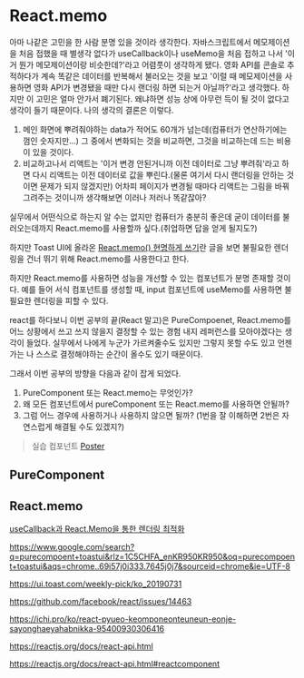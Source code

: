 # React.memo

아마 나같은 고민을 한 사람 분명 있을 것이라 생각한다. 자바스크립트에서 메모제이션을 처음 접했을 때 별생각 없다가 useCallback이나 useMemo을 처음 접하고 나서 '이거 뭔가 메모제이션이랑 비슷한데?'라고 어렴풋이 생각하게 됐다.
영화 API를 콘솔로 추적하다가 계속 똑같은 데이터를 반복해서 불러오는 것을 보고 '이럴 때 메모제이션을 사용하면 영화 API가 변경됐을 때만 다시 랜더링 하면 되는거 아닐까?'라고 생각했다. 하지만 이 고민은 얼마 안가서 폐기된다. 왜냐하면 성능 상에 아무런 득이 될 것이 없다고 생각이 들기 때문이다. 나의 생각의 결론은 이렇다.

1. 메인 화면에 뿌려줘야하는 data가 적어도 60개가 넘는데(컴퓨터가 연산하기에는 껌인 숫자지만...) 그 중에서 변화되는 것을 비교하면, 그것을 비교하는데 드는 비용이 있을 것이다.
2. 비교하고나서 리액트는 '이거 변경 안된거니까 이전 데이터로 그냥 뿌려줘'라고 하면 다시 리액트는 이전 데이터로 값을 뿌린다.(물론 여기서 다시 랜더링을 안하는 것이면 문제가 되지 않겠지만) 어차피 페이지가 변경될 때마다 리액트는 그림을 바꿔 그려주는 것이니까 생각해보면 이러나 저러나 똑같잖아?

실무에서 어떤식으로 하는지 알 수는 없지만 컴퓨터가 충분히 좋은데 굳이 데이터를 불러오는데까지 React.memo를 사용할까 싶다.(취업하면 답을 얻게 될지도?)

하지만 Toast UI에 올라온 [React.memo() 현명하게 쓰기](https://ui.toast.com/weekly-pick/ko_20190731)란 글을 보면 불필요한 렌더링을 건너 뛰기 위해 React.memo를 사용한다고 한다.

하지만 React.memo를 사용하면 성능을 개선할 수 있는 컴포넌트가 분명 존재할 것이다. 예를 들어 서식 컴포넌트를 생성할 때, input 컴포넌트에 useMemo를 사용하면 불필요한 렌더링을 피할 수 있다.

react를 하다보니 이번 공부의 끝(React 말고)은 PureCompoenet, React.memo를 어느 상황에서 쓰고 쓰지 않을지 결정할 수 있는 경험 내지 레퍼런스를 모아야겠다는 생각이 들었다. 실무에서 나에게 누군가 가르켜줄수도 있지만 그렇지 못할 수도 있고 언젠가는 나 스스로 결정해야하는 순간이 올수도 있기 때문이다.

그래서 이번 공부의 방향을 다음과 같이 잡게 되었다.

1. PureComponent 또는 React.memo는 무엇인가?
2. 왜 모든 컴포넌트에서 pureComponent 또는 React.memo를 사용하면 안될까?
3. 그럼 어느 경우에 사용하거나 사용하지 않으면 될까? (1번을 잘 이해하면 2번은 자연스럽게 해결될 수도 있겠지?)

> 실습 컴포넌트
> [Poster](../src/Components/Poster.js)

## PureComponent

## React.memo

[useCallback과 React.Memo을 통한 렌더링 최적화](https://velog.io/@yejinh/useCallback%EA%B3%BC-React.Memo%EC%9D%84-%ED%86%B5%ED%95%9C-%EB%A0%8C%EB%8D%94%EB%A7%81-%EC%B5%9C%EC%A0%81%ED%99%94)

https://www.google.com/search?q=purecompoent+toastui&rlz=1C5CHFA_enKR950KR950&oq=purecompoent+toastui&aqs=chrome..69i57j0i333.7645j0j7&sourceid=chrome&ie=UTF-8

https://ui.toast.com/weekly-pick/ko_20190731

https://github.com/facebook/react/issues/14463

https://ichi.pro/ko/react-pyueo-keomponeonteuneun-eonje-sayonghaeyahabnikka-95400930306416

https://reactjs.org/docs/react-api.html

https://reactjs.org/docs/react-api.html#reactcomponent
